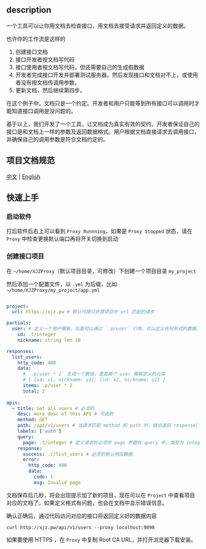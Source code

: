 ## description

一个工具可以让你用文档去检查接口，用文档去接受请求并返回定义的数据。


也许你的工作流是这样的

1. 创建接口文档
2. 接口开发者按文档写代码
3. 接口使用者按文档写代码，但还需要自己的生成假数据
4. 开发者完成接口开发并部署测试服务器。然后发现接口和文档对不上，或使用者没有按文档传调用参数。
5. 更新文档，然后继续第四步。


在这个例子中，文档只是一个约定。开发者和用户只能等到所有接口可以调用时才能知道接口调用是没问题的。

基于以上，我们开发了一个工具，让文档成为真实有效的契约。开发者保证自己的接口是和文档上一样的参数及返回数据格式。用户根据文档直接请求去调用接口，并确保自己的调用参数是符合文档约定的。


## 项目文档规范

[中文](./SPEC-zh-cn.md) |
[English](./SPEC.md)



## 快速上手

### 启动软件

打后软件后右上可以看到 `Proxy Runnning`，如果是 `Proxy Stopped` 状态，请在 `Proxy` 中检查更换默认端口再将开关切换到启动


### 创建接口项目

在 `~/home/XJZProxy`（默认项目目录，可修改）下创建一个项目目录 `my_project`

然后添加一个配置文件，以 `.yml` 为后缀，比如 `~/home/XJZProxy/my_project/app.yml`


```yaml

project:
  url: https://xjz.pw # 默认代理只处理项目中 url 匹配的请求

partials:
  user: # 定义一个用户模板，后面可以通过 `.p/user` 引用。可以定义任何形式的数据。
    id: .t/integer
    nickname: string len 10

responses:
  list_users:
    http_code: 400
    data:
      # `.p/user * 2` 生成一个数组，里面两个 user 模板定义的元素
      # [ {id: x1, nickname: y1}, {id: x2, nickname: y2} ]
      items: .p/user * 2
      total: 2
    
apis:
  - title: Get all users # 必须的
    desc: more desc of this API # 可选的
    method: GET
    path: /api/v1/users # 当请求匹配 method 和 path 时，就会返回 response['success'] 中的数据
    labels: ['auth']
    query:
      page: .t/integer # 定义请求时必须传 page 参数在 query 中，类型为 integer
    response:
      success: .r/list_users # 必须的默认响应数据
      error: 
        http_code: 400
        data:
          code: 1
          msg: Invalid page
```

文档保存后几秒，将会出现提示加了新的项目，现在可以在 `Project` 中查看项目对应的文档了。如果定义格式有问题，也会在文档中显示错误信息。


确认正确后，通过代码访问对应的接口将返回定义好的数据内容

```
curl http://xjz.pw/api/v1/users --proxy localhost:9898
```

如果要使用 HTTPS ，在 `Proxy` 中复制 Root CA URL，并打开浏览器下载安装。
